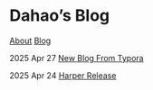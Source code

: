 # Dahao’s Blog

[About](./about.html) 	[Blog](./main.html)



2025 Apr 27 	[New Blog From Typora](./blog/20240427-typora-web)

2025 Apr 24 	[Harper Release](./blog/20240424-harper-release/main.html)